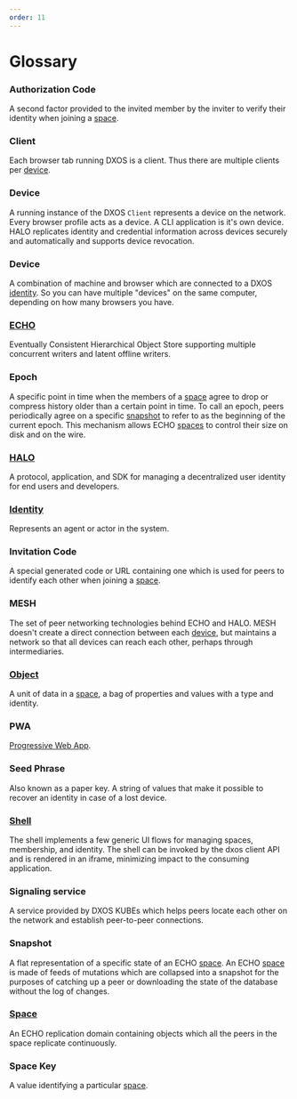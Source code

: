 ```yaml
---
order: 11
---
```


# Glossary

### Authorization Code

A second factor provided to the invited member by the inviter to verify their identity when joining a [space](#space).

### Client

Each browser tab running DXOS is a client. Thus there are multiple clients per [device](#device).

### Device

A running instance of the DXOS `Client` represents a device on the network. Every browser profile acts as a device. A CLI application is it's own device. HALO replicates identity and credential information across devices securely and automatically and supports device revocation.

### Device

A combination of machine and browser which are connected to a DXOS [identity](#identity). So you can have multiple "devices" on the same computer, depending on how many browsers you have.

### [ECHO](./echo/)

Eventually Consistent Hierarchical Object Store supporting multiple concurrent writers and latent offline writers.

### Epoch

A specific point in time when the members of a [space](#space) agree to drop or compress history older than a certain point in time. To call an epoch, peers periodically agree on a specific [snapshot](#snapshot) to refer to as the beginning of the current epoch. This mechanism allows ECHO [spaces](#space) to control their size on disk and on the wire.

### [HALO](./halo/)

A protocol, application, and SDK for managing a decentralized user identity for end users and developers.

### [Identity](./halo/)

Represents an agent or actor in the system.

### Invitation Code

A special generated code or URL containing one which is used for peers to identify each other when joining a [space](#space).

### MESH

The set of peer networking technologies behind ECHO and HALO. MESH doesn't create a direct connection between each [device](#Device), but maintains a network so that all devices can reach each other, perhaps through intermediaries.

### [Object](./echo/#objects)

A unit of data in a [space](#space), a bag of properties and values with a type and identity.

### PWA

[Progressive Web App](https://en.wikipedia.org/wiki/Progressive_web_app).

### Seed Phrase

Also known as a paper key. A string of values that make it possible to recover an identity in case of a lost device.

### [Shell](./halo/#shell)

The shell implements a few generic UI flows for managing spaces, membership, and identity. The shell can be invoked by the dxos client API and is rendered in an iframe, minimizing impact to the consuming application.

### Signaling service

A service provided by DXOS KUBEs which helps peers locate each other on the network and establish peer-to-peer connections.

### Snapshot

A flat representation of a specific state of an ECHO [space](#space). An ECHO [space](#space) is made of feeds of mutations which are collapsed into a snapshot for the purposes of catching up a peer or downloading the state of the database without the log of changes.

### [Space](./echo/#spaces)

An ECHO replication domain containing objects which all the peers in the space replicate continuously.

### Space Key

A value identifying a particular [space](#space).
